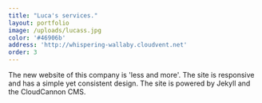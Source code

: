 ```yaml
---
title: "Luca's services."
layout: portfolio
image: /uploads/lucass.jpg
color: '#46906b'
address: 'http://whispering-wallaby.cloudvent.net'
order: 3
---
```



The new website of this company is 'less and more'. The site is responsive and has a simple yet consistent design. The site is powered by Jekyll and the CloudCannon CMS.